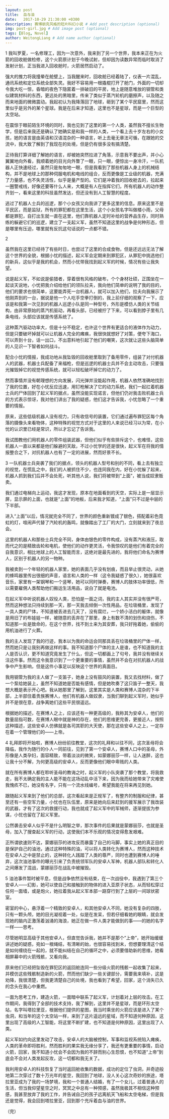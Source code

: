 ```yaml
---
layout: post
title:  血与油
date:   2017-10-29 21:30:00 +0300
description: 赛博朋克风格的短片科幻小说 # Add post description (optional)
img: post-girl.jpg # Add image post (optional)
tags: [Blog, Novel]
author: WeitongLiang # Add name author (optional)
---
```




1
我叫罗夏，一名修理工，因为一次意外，我来到了另一个世界，我本来正在为火箭的回收舱做检修，这个火箭原计划于今晚试射，但却因为读数异常而临时取消了发射计划，正当我进入回收舱时，火箭居然启动了。

强大的推力将我撞晕在舱壁上，当我醒来时，回收舱已经着陆了，仪表一片混乱，通讯系统和定位系统全部失灵。我好不容易用一根撬棍打开了舱门，外面的一切却令我大吃一惊，昏暗的夜色下隐匿着一排破旧的平房，地上是随意堆放的钢管和类似建筑材料的东西，更远处的黑暗里，传来了类似于蒸汽轮机的磨擦声，以及随之而来地面的微微震动。我起初认为我降落回了地球，砸到了某个平民窟里，然而这里似乎是另外的某个星球。我是在后来才知道，这里也不是星球，而是一个巨型的太空站。

在震惊于眼前陌生环境的同时，我也见到了这里的第一个人类，虽然我不擅长生物学，但是后来我还是确认了她确实是和我一样的人类，一个看上去十岁左右的小女孩，她的语言是由英语和汉语混杂的一种语言，听上去毫无章法可循，在跟她的交流中，我大致了解到了我现在的处境，但是仍有很多没有搞清楚。

正待我打算详细了解她的语言，却被她突然拉进了角落，示意我不要出声，并小心翼翼地向外看，我顺着她的目光向外瞥了一眼，只一眼，便惊出一身冷汗，一队机器人正快速经过，虽然只是匆匆地一眼，但是我看到了那些机器人身上的机械结构，并不是地球上的那种伺服电机和电线的组合，反而更像是工业级的机器，充满了力量感，也不失灵活性，似乎是量产型的。它们是冲着我的回收舱去的，拉起来一圈警戒线，好像还要等什么人来，大概是有人在指挥它们，所有机器人的动作整齐划一，看来这里的科技虽然发达，但还没有到人工智慧的程度。

逃过了机器人士兵的巡逻，那个小女孩又向我讲了更多这里的信息。原来这里不是平民区，而是监狱，所有的罪犯都在这里生活，这个小女孩名字叫做楼小雨，父母都是罪犯，自打出生就一直在这里，他们靠机器人定时补给的营养品生存，同时熟练的躲避它们的巡逻，建立了一支起义军，虽然不知道这里的战争是何种形态，但是哪里有压迫，哪里就有反抗这句话说的一点都不错。

2

虽然我在这里已经待了有些时日，也尝过了这里的合成食物，但是还远远无法了解这个世界的全貌，根据小忧的描述，起义军会定期来到罪犯区，从罪犯中挑选他们的新兵，这似乎是我的机会，然而小忧带我找到起义军的时候，情况有些让我失望。

说是起义军，不如说是偷猎者，穿着很有风格的破布，个个身材壮硕，正围坐在一起谈天说地，小忧把我介绍给他们的领队拉夫，我向他们简单的说明了我的目的，他们的要求也很简单，这要能弄死一台机器人，就可以加入他们，拉夫向我展示了他刚弄到的一台，据说是他一个人吃手空拳打倒的，我上前仔细的观察了一下，应该是和我第一次见到的机器人巡逻小队是同一种型号，外形是模仿人类的关节结构，由非常原始的蒸汽机驱动，再看头部，已经被拧了下来，可以看到脖子里有几条电线，头部应该就是传感系统了。

这种蒸汽驱动功率大，但是十分不稳定，也许这个世界有更适合的液体作为动力，但是只要破坏掉就可以让机器人完全的瘫痪，我很快就想好了对策，便夸下海口，可以弄到十台，话一出口，不出意料地引起了他们的嘲笑，这次就让这些头脑简单的人见识一下智者如何战斗。

配合小忧的情报，我成功地从我坠毁的回收舱里取到了备用零件，组装了对付机器人的武器，机器士兵配备了来福枪，但是巡逻的机器士兵并不会主动攻击，只要强光摧毁掉它的视觉传感系统，就可以轻松破坏掉它的动力了。

然而事情并没有朝理想的方向发展，闪光弹并没能起作用，机器人依然准确地找到了我的位置，好在小忧反应迅速，用钉枪解决了它的动力系统，我们一起扛着机器士兵的尸体回到了起义军的据点，虽然没能实现诺言，但他们仍对我击败机器士兵的方式表示惊讶，我对他们讲出了我的疑惑，他们这才告诉我，小忧忽略了一个重要的情报。

原来，这些低级机器人没有视力，只有收信号的装置，它们通过遍布罪犯区每个角落的摄像头来看物体，这种特殊的视觉方式对于这里的人来说已经习以为常，在小忧的认识里已经是常识，所以才忘记了告诉我。

我试图教他们用机器人的零件组装武器，但他们似乎有些排斥这个，也难怪，这些机器人一直以来都是他们躲避的天敌，不过小忧学的还是很快，起义军在将我的情报整合之下，对抗机器人也有了一定的进展，然而好景不长。

3
一队机器士兵突袭了我们的据点，领头的机器人型号和别的不同，看上去有独立的视觉，在慌乱之中，我们的人被抓住不少，也连同我在内，好在小忧躲了起来，机器人抓到我们后并不会处死，听其他人说，我们将被带到“上面”，被当成奴隶贩卖。

我们通过电梯向上运动，我这才发现，原本在地面看到的天空，实际上是一层显示屏，显示屏的上面，也就是“上面”的地板，后来我才知道，“上面”只不过是中层的下半部。

进入“上面”以后，情况就完全不同了，世界的颜色重新镀成了银色，搭配着彩色霓虹的灯，喧闹声代替了汽轮机的轰鸣，就像踏出了工厂的大门，立刻就来到了夜总会。

这里的机器人和那些士兵完全不同，身体由银色的零件构成，没有蒸汽和液压，取而代之的是精致齿轮和电机，使他们的动作更灵活，令我惊叹的是他们有着完全的自我意识，相比地球上的人工智能而言，这绝对是最先进的，我将他们命名为赛博人，区别于机器人的另一物种。

我被卖到一个年轻的机器人家里，她的表面几乎没有划痕，而且举止很灵动，从她的蜂鸣器里传出很细的声音，语言和人类的一样（这令我疑惑了很久），她很喜欢音乐，家里有一架钢琴和一个竖琴，她可以同时弹奏，赛博人的肢体功率很低，所以需要雇佣人类帮助他们搬运生活用品，说白了就是电池。

在起义军中听说机器人奴役人类，恐怕是一面之词，我的主人其实并没有很严苛，然而这种想法只持续到那一天，那一天我去倾倒一次性用品，在垃圾桶里，发现了一具人类的尸体，不知道被丢进去几天了，没有腐烂，一个娇小洁白的躯体，就像是用旧了的布娃娃一样，被随意的丢弃在了那里，身上有数不清的划伤和烧伤，不知道那一处是致命的，在这个世界，找不到土来为其安葬，我只好拖着她，偷偷的用机油进行了火葬。

我的主人发现了我的行迹，我本以为我的命运会同那具丢在垃圾桶里的尸体一样，然而她只是让我别再做这样的事。我不知道那个尸体的主人是谁，也不知道我的主人是否认识，更不知道究竟发生了什么，但这一切都画上了句号，我并没有继续关注这件事。然而这令我意识到了一个更重要的事情，虽然并不会在对抗机器人的战争中产生影响，但是这件小事足以反映这个世界的真面目。

我用钢管为我的主人做了一支笛子，她身上没有鼓风的装置，我又去找材料，做了一个泵给她装上，虽然不知道她是否能有感情，但是她吹奏了这只笛子一整天，我想大概是表示开心吧。我从她那里了解到，这里其实是人类和赛博人混杂的下半部，上半部住着贵族赛博人，他们有机器人做奴隶，当我们聊到起义军时，她似乎并不是很在意，战争离她们这些平民很遥远。

根据她的描述，在赛博人之上，应该还有一种更高级的，我称其为安卓人，他们的数量屈指可数，在赛博人眼中就是神的存在，他们的思维更完善，更接近人，按照这种描述，这些安卓人仿佛就是各司其职的大天使，那在这些安卓人之上，一定存在着一个管理他们的——上帝。

4
礼拜即将开始啦，赛博人纷纷前往教堂，这次的礼拜和以往不同，这次圣母将会降临，我作为随行的仆人一同前往，见到了第一个安卓人，赛博人口中的圣母，外形像是人类孕妇，面容精致，带着淡淡的微笑，如蒙娜丽莎一样，让人迷醉，这也让我十分不解，为何更高级的安卓人，反而更像他们眼中卑贱的人类。

就在所有赛博人都在聆听圣母的教诲之时，起义军的小队突袭了那个教堂，将我救走，我不太确定我的主人能不能在这场动乱中活下来，因为我而给她带来了灾难使我愧疚不已，她没有名字，只有一个流水线编号，希望我能在将来再见到她。

跟随起义军来到了他们的总部，这次看起来是正规军了，有整齐的制服和纪律，甚至还有一些空军力量，小忧也在队伍里，原来是她向后来赶到的援军展示了我改装的武器，才有了这次的救援行动，我也就成了起义军中的军械师，逐渐提拔为参谋，小忧也留在了起义军里。

公然袭击安卓人似乎不是什么明智之举，那次事件的后果就是蒙娜丽莎，也就是圣母，加入了搜查起义军的行动，这使我们本不乐观的情况变得愈发艰难。

正所谓欲速则不达，蒙娜丽莎的进攻反而暴露了自己的马脚，事实上她的真正目的是保护自己的油池，通过这种特殊的油，可以将人类转化为赛博人，然而这种技术在安卓人之中是禁止的，这种转化人践踏了人类的尊严，同时也遭到赛博人的唾弃，这次油池事件的曝光引来了负责统领军队的安卓人军神，机器人部队和转化人之间爆发了混战，蒙娜丽莎在战乱中被摧毁。

5
油池事件暂时被平息，但是战争依然没有结束，在一次战役中，我遇到了第三个安卓人——幻影，她可以使自己和接触到的物体的进入亚原子状态，从而轻松穿过任何一面墙，或是炮火，她拉着我从起义军本部一路穿行到了上层的一间球状密室。

密室的中心，悬浮着一个精致的安卓人，和其他安卓人不同，她没有复杂的四肢，只有一颗头颅，她的目光凝视着一处，似是在发呆，但若仔细看她的眼睛，就会发现她的脑内正激荡着汹涌的海浪，她正在做一件人类才能做到的事——的她的名字一样——思考。

尽管她明显高级于其他安卓人，但直觉告诉我，她并不是那个“上帝”，她开始缓缓讲述她的疑惑，宛如一根绳结，有清晰的始，也很容易找到末，但想要理清这个结是如何缠绕在一起的，就不能纠结在自己的循环之中，必须要借助新的思维，她看相屏幕中的火箭残骸，又看向我。

原来他们已经把坠毁在罪犯区的返回舱连同一些分级火箭的残骸一起收集了起来，并模仿这些残骸制造新的火箭，然而他们缺少一些关键部分，需要我来填补，这是劝降，我很清楚，但我更清楚自己的处境，我也看到了希望，回家，这个消失已久的念头在我心中重燃。

一面为思考工作，建造火箭，一面暗中联系了起义军，计划着对上层的攻击。在工作期间，我得到了全部的技术支持，我了解到，这里并不是星球，而是环形太空站，名字叫塔拉里亚，根据他们提供的星图，我当时乘坐的火箭应该是进入了某个虫洞，和当年的这个太空站一样，来到了这片遥远的星域，而不知道何种原因，这里出现了高级的人工智能，将这里不断扩建，也不知道是何种原因，这里出现了人类。

起义军如约向这里发动了攻击，安卓人的大脑被控制，军事和监视系统陷入瘫痪，人类的革命即将胜利，然而胜利的果实我无缘分享了，我还有更重要的事情，启动火箭，回家，我不知道小忧会不会因为我的不辞而别心生怨恨，也不知道“上帝”到底会不会对人类发起反攻，这一切都和我无关了。

我利用安卓人的科技恢复了当时返回舱收集的数据，成功的定位了虫洞，并奇迹般地第二次穿过了数十万光年的星空，我回到了地球，没人关心这次奇妙的旅途，塔拉里亚成为了我的一场梦境，我和一个普通人结婚，有了一个女儿，过着普通人的生活，但当我仰望星空之时，冥冥之中总有一种预感，虽然我极其不相信这种预感，我甚至放弃了我的工作，并告诫自己的孩子远离航天飞船和太空电梯，但是我还是觉得，我会回到塔拉里亚，回到那个充斥着血与油的世界。

（完）
